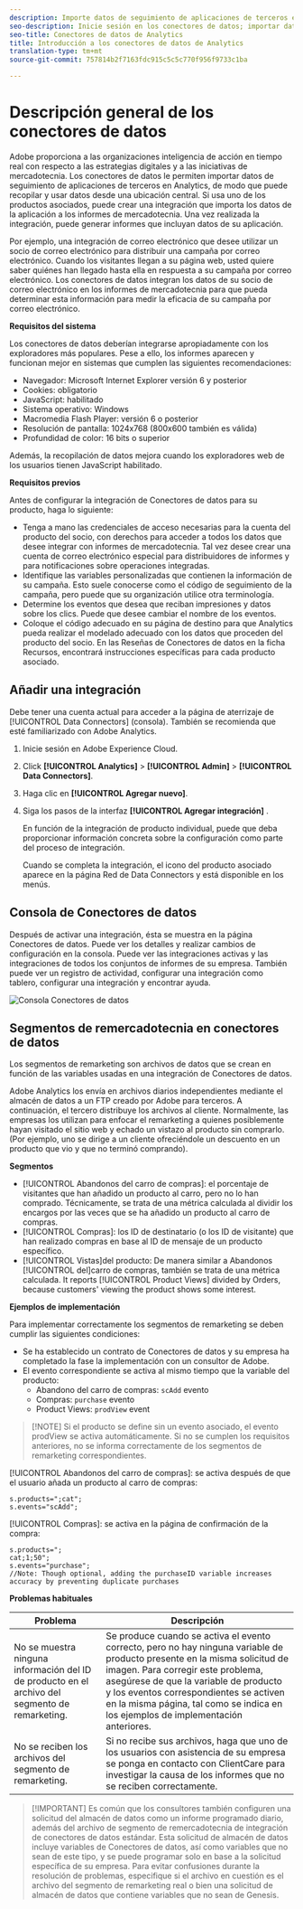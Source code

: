 ```yaml
---
description: Importe datos de seguimiento de aplicaciones de terceros en Analytics.
seo-description: Inicie sesión en los conectores de datos; importar datos de seguimiento de aplicaciones de terceros en Analytics, agregar integraciones, consola de conectores de datos.
seo-title: Conectores de datos de Analytics
title: Introducción a los conectores de datos de Analytics
translation-type: tm+mt
source-git-commit: 757814b2f7163fdc915c5c5c770f956f9733c1ba

---
```



# Descripción general de los conectores de datos

Adobe proporciona a las organizaciones inteligencia de acción en tiempo real con respecto a las estrategias digitales y a las iniciativas de mercadotecnia. Los conectores de datos le permiten importar datos de seguimiento de aplicaciones de terceros en Analytics, de modo que puede recopilar y usar datos desde una ubicación central. Si usa uno de los productos asociados, puede crear una integración que importa los datos de la aplicación a los informes de mercadotecnia. Una vez realizada la integración, puede generar informes que incluyan datos de su aplicación.

Por ejemplo, una integración de correo electrónico que desee utilizar un socio de correo electrónico para distribuir una campaña por correo electrónico. Cuando los visitantes llegan a su página web, usted quiere saber quiénes han llegado hasta ella en respuesta a su campaña por correo electrónico. Los conectores de datos integran los datos de su socio de correo electrónico en los informes de mercadotecnia para que pueda determinar esta información para medir la eficacia de su campaña por correo electrónico.

**Requisitos del sistema**

Los conectores de datos deberían integrarse apropiadamente con los exploradores más populares. Pese a ello, los informes aparecen y funcionan mejor en sistemas que cumplen las siguientes recomendaciones:

* Navegador: Microsoft Internet Explorer versión 6 y posterior
* Cookies: obligatorio
* JavaScript: habilitado
* Sistema operativo: Windows
* Macromedia Flash Player: versión 6 o posterior
* Resolución de pantalla: 1024x768 (800x600 también es válida)
* Profundidad de color: 16 bits o superior

Además, la recopilación de datos mejora cuando los exploradores web de los usuarios tienen JavaScript habilitado.

**Requisitos previos**

Antes de configurar la integración de Conectores de datos para su producto, haga lo siguiente:

* Tenga a mano las credenciales de acceso necesarias para la cuenta del producto del socio, con derechos para acceder a todos los datos que desee integrar con informes de mercadotecnia. Tal vez desee crear una cuenta de correo electrónico especial para distribuidores de informes y para notificaciones sobre operaciones integradas.
* Identifique las variables personalizadas que contienen la información de su campaña. Esto suele conocerse como el código de seguimiento de la campaña, pero puede que su organización utilice otra terminología.
* Determine los eventos que desea que reciban impresiones y datos sobre los clics. Puede que desee cambiar el nombre de los eventos.
* Coloque el código adecuado en su página de destino para que Analytics pueda realizar el modelado adecuado con los datos que proceden del producto del socio. En las Reseñas de Conectores de datos en la ficha Recursos, encontrará instrucciones específicas para cada producto asociado.

## Añadir una integración

Debe tener una cuenta actual para acceder a la página de aterrizaje de [!UICONTROL Data Connectors] (consola). También se recomienda que esté familiarizado con Adobe Analytics.

1. Inicie sesión en Adobe Experience Cloud.
1. Click **[!UICONTROL Analytics]** &gt; **[!UICONTROL Admin]** &gt; **[!UICONTROL Data Connectors]**.
1. Haga clic en **[!UICONTROL Agregar nuevo]**.
1. Siga los pasos de la interfaz **[!UICONTROL Agregar integración]** .

   En función de la integración de producto individual, puede que deba proporcionar información concreta sobre la configuración como parte del proceso de integración.

   Cuando se completa la integración, el icono del producto asociado aparece en la página Red de Data Connectors y está disponible en los menús.

## Consola de Conectores de datos

Después de activar una integración, ésta se muestra en la página Conectores  de datos. Puede ver los detalles y realizar cambios de configuración en la consola. Puede ver las integraciones activas y las integraciones de todos los conjuntos de informes de su empresa. También puede ver un registro de actividad, configurar una integración como tablero, configurar una integración y encontrar ayuda.

![Consola Conectores de datos](assets/data-connectors-console.png)

## Segmentos de remercadotecnia en conectores de datos

Los segmentos de remarketing son archivos de datos que se crean en función de las variables usadas en una integración de Conectores de datos.

Adobe Analytics los envía en archivos diarios independientes mediante el almacén de datos a un FTP creado por Adobe para terceros. A continuación, el tercero distribuye los archivos al cliente. Normalmente, las empresas los utilizan para enfocar el remarketing a quienes posiblemente hayan visitado el sitio web y echado un vistazo al producto sin comprarlo. (Por ejemplo, uno se dirige a un cliente ofreciéndole un descuento en un producto que vio y que no terminó comprando).

**Segmentos**

* [!UICONTROL Abandonos del carro de compras]: el porcentaje de visitantes que han añadido un producto al carro, pero no lo han comprado. Técnicamente, se trata de una métrica calculada al dividir los encargos por las veces que se ha añadido un producto al carro de compras.
* [!UICONTROL Compras]: los ID de destinatario (o los ID de visitante) que han realizado compras en base al ID de mensaje de un producto específico.
* [!UICONTROL Vistas]del producto: De manera similar a Abandonos [!UICONTROL del]carro de compras, también se trata de una métrica calculada. It reports [!UICONTROL Product Views] divided by Orders, because customers' viewing the product shows some interest.

**Ejemplos de implementación**

Para implementar correctamente los segmentos de remarketing se deben cumplir las siguientes condiciones:

* Se ha establecido un contrato de Conectores de datos y su empresa ha completado la fase la implementación con un consultor de Adobe.
* El evento correspondiente se activa al mismo tiempo que la variable del producto:
   * Abandono del carro de compras: `scAdd` evento
   * Compras: `purchase` evento
   * Product Views: `prodView` event

> [!NOTE] Si el producto se define sin un evento asociado, el evento prodView se activa automáticamente.
Si no se cumplen los requisitos anteriores, no se informa correctamente de los segmentos de remarketing correspondientes.

[!UICONTROL Abandonos del carro de compras]: se activa después de que el usuario añada un producto al carro de compras:

```
s.products=";cat";
s.events="scAdd";
```

[!UICONTROL Compras]: se activa en la página de confirmación de la compra:

```
s.products=";
cat;1;50";
s.events="purchase";
//Note: Though optional, adding the purchaseID variable increases accuracy by preventing duplicate purchases
```

**Problemas habituales**

| Problema | Descripción |
| -----------| ---------- |  
| No se muestra ninguna información del ID de producto en el archivo del segmento de remarketing. | Se produce cuando se activa el evento correcto, pero no hay ninguna variable de producto presente en la misma solicitud de imagen. Para corregir este problema, asegúrese de que la variable de producto y los eventos correspondientes se activen en la misma página, tal como se indica en los ejemplos de implementación anteriores. |
| No se reciben los archivos del segmento de remarketing. | Si no recibe sus archivos, haga que uno de los usuarios con asistencia de su empresa se ponga en contacto con ClientCare para investigar la causa de los informes que no se reciben correctamente. |


> [!IMPORTANT] Es común que los consultores también configuren una solicitud del almacén de datos como un informe programado diario, además del archivo de segmento de remercadotecnia de integración de conectores de datos estándar. Esta solicitud de almacén de datos incluye variables de Conectores de datos, así como variables que no sean de este tipo, y se puede programar solo en base a la solicitud específica de su empresa. Para evitar confusiones durante la resolución de problemas, especifique si el archivo en cuestión es el archivo del segmento de remarketing real o bien una solicitud de almacén de datos que contiene variables que no sean de Genesis.
